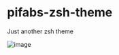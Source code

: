 # pifabs-zsh-theme
Just another zsh theme

![image](https://user-images.githubusercontent.com/47163292/167083201-5b42822c-fbde-4d59-b203-57a6de2da922.png)
